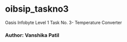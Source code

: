 # oibsip_taskno3
Oasis Infobyte Level 1 Task No. 3- Temperature Converter
### Author: Vanshika Patil
